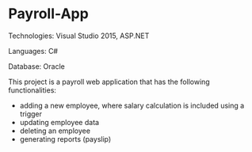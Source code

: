 # Payroll-App


Technologies: Visual Studio 2015, ASP.NET

Languages: C#

Database: Oracle

This project is a payroll web application that has the following functionalities:

- adding a new employee, where salary calculation is included using a trigger
- updating employee data
- deleting an employee
- generating reports (payslip)
